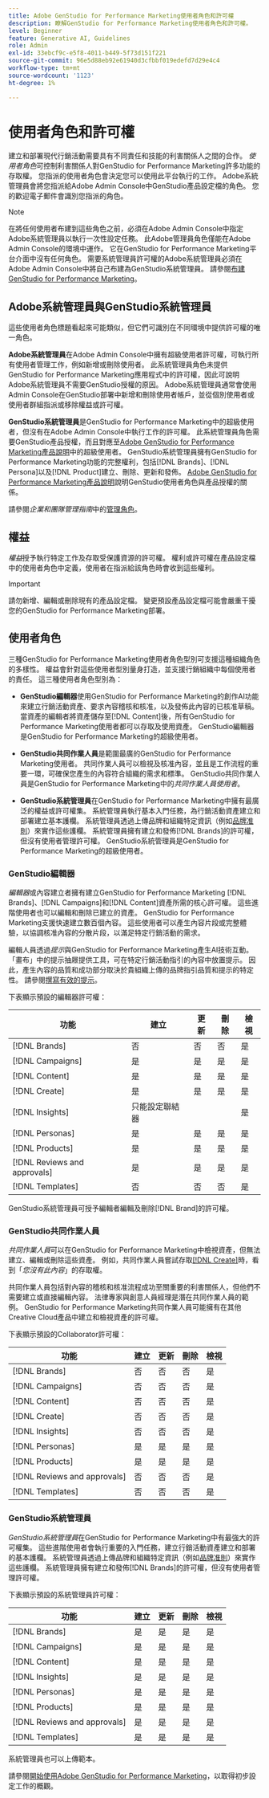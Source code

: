 ```yaml
---
title: Adobe GenStudio for Performance Marketing使用者角色和許可權
description: 瞭解GenStudio for Performance Marketing使用者角色和許可權。
level: Beginner
feature: Generative AI, Guidelines
role: Admin
exl-id: 33ebcf9c-e5f8-4011-b449-5f73d151f221
source-git-commit: 96e5d88eb92e61940d3cfbbf019edefd7d29e4c4
workflow-type: tm+mt
source-wordcount: '1123'
ht-degree: 1%

---
```


# 使用者角色和許可權

建立和部署現代行銷活動需要具有不同責任和技能的利害關係人之間的合作。 _使用者角色_&#x200B;可控制利害關係人對GenStudio for Performance Marketing許多功能的存取權。 您指派的使用者角色會決定您可以使用此平台執行的工作。 Adobe系統管理員會將您指派給Adobe Admin Console中GenStudio產品設定檔的角色。 您的歡迎電子郵件會識別您指派的角色。

>[!NOTE]
>
>在將任何使用者布建到這些角色之前，必須在Adobe Admin Console中指定Adobe系統管理員以執行一次性設定任務。 此Adobe管理員角色僅能在Adobe Admin Console的環境中運作。 它在GenStudio for Performance Marketing平台介面中沒有任何角色。 需要系統管理員許可權的Adobe系統管理員必須在Adobe Admin Console中將自己布建為GenStudio系統管理員。 請參閱[布建GenStudio for Performance Marketing](product-provisioning.md)。

## Adobe系統管理員與GenStudio系統管理員

這些使用者角色標題看起來可能類似，但它們可識別在不同環境中提供許可權的唯一角色。

**Adobe系統管理員**&#x200B;在Adobe Admin Console中擁有超級使用者許可權，可執行所有使用者管理工作，例如新增或刪除使用者。 此系統管理員角色未提供GenStudio for Performance Marketing應用程式中的許可權，因此可說明Adobe系統管理員不需要GenStudio授權的原因。 Adobe系統管理員通常會使用Admin Console在GenStudio部署中新增和刪除使用者帳戶，並從個別使用者或使用者群組指派或移除權益或許可權。

**GenStudio系統管理員**&#x200B;是GenStudio for Performance Marketing中的超級使用者，但沒有在Adobe Admin Console中執行工作的許可權。 此系統管理員角色需要GenStudio產品授權，而且對應至[Adobe GenStudio for Performance Marketing產品說明](https://helpx.adobe.com/tw/legal/product-descriptions/adobe-genstudio-for-performance-marketing---product-description.html)中的超級使用者。 GenStudio系統管理員擁有GenStudio for Performance Marketing功能的完整權利，包括[!DNL Brands]、[!DNL Persona]以及[!DNL Product]建立、刪除、更新和發佈。 [Adobe GenStudio for Performance Marketing產品說明](https://helpx.adobe.com/tw/legal/product-descriptions/adobe-genstudio-for-performance-marketing---product-description.html)說明GenStudio使用者角色與產品授權的關係。

請參閱&#x200B;_企業和團隊管理指南_&#x200B;中的[管理角色](https://helpx.adobe.com/tw/enterprise/using/admin-roles.html#enterprise)。

## 權益

_權益_&#x200B;授予執行特定工作及存取受保護資源的許可權。 權利或許可權在產品設定檔中的使用者角色中定義，使用者在指派給該角色時會收到這些權利。

>[!IMPORTANT]
>
>請勿新增、編輯或刪除現有的產品設定檔。 變更預設產品設定檔可能會嚴重干擾您的GenStudio for Performance Marketing部署。

## 使用者角色

三種GenStudio for Performance Marketing使用者角色型別可支援這種組織角色的多樣性。 權益會針對這些使用者型別量身打造，並支援行銷組織中每個使用者的責任。 這三種使用者角色型別為：

* **GenStudio編輯器**&#x200B;使用GenStudio for Performance Marketing的創作AI功能來建立行銷活動資產、要求內容稽核和核准，以及發佈此內容的已核准草稿。 當資產的編輯者將資產儲存至[!DNL Content]後，所有GenStudio for Performance Marketing使用者都可以存取及使用資產。 GenStudio編輯器是GenStudio for Performance Marketing的超級使用者。

* **GenStudio共同作業人員**&#x200B;是範圍最廣的GenStudio for Performance Marketing使用者。 共同作業人員可以檢視及核准內容，並且是工作流程的重要一環，可確保您產生的內容符合組織的需求和標準。 GenStudio共同作業人員是GenStudio for Performance Marketing中的&#x200B;_共同作業人員使用者_。

* **GenStudio系統管理員**&#x200B;在GenStudio for Performance Marketing中擁有最廣泛的權益或許可權集。 系統管理員執行基本入門任務，為行銷活動資產建立和部署建立基本護欄。 系統管理員透過上傳品牌和組織特定資訊（例如[品牌准則](./guidelines/overview.md)）來實作這些護欄。 系統管理員擁有建立和發佈[!DNL Brands]的許可權，但沒有使用者管理許可權。 GenStudio系統管理員是GenStudio for Performance Marketing的超級使用者。

### GenStudio編輯器

_編輯器_&#x200B;或內容建立者擁有建立GenStudio for Performance Marketing [!DNL Brands]、[!DNL Campaigns]和[!DNL Content]資產所需的核心許可權。 這些進階使用者也可以編輯和刪除已建立的資產。 GenStudio for Performance Marketing支援快速建立數百個內容。 這些使用者可以產生內容片段或完整體驗，以協調核准內容的分散片段，以滿足特定行銷活動的需求。

編輯人員透過&#x200B;_提示_&#x200B;與GenStudio for Performance Marketing產生AI技術互動。 「畫布」中的提示抽屜提供工具，可在特定行銷活動指引的內容中放置提示。 因此，產生內容的品質和成功部分取決於貴組織上傳的品牌指引品質和提示的特定性。 請參閱[撰寫有效的提示](effective-prompts.md)。

下表顯示預設的編輯器許可權：

| 功能 | 建立 | 更新 | 刪除 | 檢視 |
|-----------|----------------|----------------|----------------|----------------|
| [!DNL Brands] | 否 | 否 | 否 | 是 |
| [!DNL Campaigns] | 是 | 是 | 是 | 是 |
| [!DNL Content] | 是 | 是 | 是 | 是 |
| [!DNL Create] | 是 | 是 | 是 | 是 |
| [!DNL Insights] | 只能設定聯結器 |    |     | 是 |
| [!DNL Personas] | 是 | 是 | 是 | 是 |
| [!DNL Products] | 是 | 是 | 是 | 是 |
| [!DNL Reviews and approvals] | 是 | 是 | 是 | 是 |
| [!DNL Templates] | 否 | 否 | 否 | 是 |

GenStudio系統管理員可授予編輯者編輯及刪除[!DNL Brand]的許可權。

### GenStudio共同作業人員

_共同作業人員_&#x200B;可以在GenStudio for Performance Marketing中檢視資產，但無法建立、編輯或刪除這些資產。 例如，共同作業人員嘗試存取[[!DNL Create]](/help/user-guide/create/overview.md)時，看到「*您沒有此內容*」的存取權。

共同作業人員包括對內容的稽核和核准流程成功至關重要的利害關係人，但他們不需要建立或直接編輯內容。 法律專家與創意人員經理是潛在共同作業人員的範例。 GenStudio for Performance Marketing共同作業人員可能擁有在其他Creative Cloud產品中建立和檢視資產的許可權。

下表顯示預設的Collaborator許可權：

| 功能 | 建立 | 更新 | 刪除 | 檢視 |
|-----------|----------------|----------------|----------------|----------------|
| [!DNL Brands] | 否 | 否 | 否 | 是 |
| [!DNL Campaigns] | 否 | 否 | 否 | 是 |
| [!DNL Content] | 否 | 否 | 否 | 是 |
| [!DNL Create] | 否 | 否 | 否 | 是 |
| [!DNL Insights] | 否 | 否 | 否 | 是 |
| [!DNL Personas] | 是 | 是 | 是 | 是 |
| [!DNL Products] | 是 | 是 | 是 | 是 |
| [!DNL Reviews and approvals] | 否 | 否 | 否 | 是 |
| [!DNL Templates] | 否 | 否 | 否 | 是 |

### GenStudio系統管理員

_GenStudio系統管理員_&#x200B;在GenStudio for Performance Marketing中有最強大的許可權集。 這些進階使用者會執行重要的入門任務，建立行銷活動資產建立和部署的基本護欄。 系統管理員透過上傳品牌和組織特定資訊（例如[品牌准則](./guidelines/overview.md)）來實作這些護欄。 系統管理員擁有建立和發佈[!DNL Brands]的許可權，但沒有使用者管理許可權。

下表顯示預設的系統管理員許可權：

| 功能 | 建立 | 更新 | 刪除 | 檢視 |
|-----------|----------------|----------------|----------------|----------------|
| [!DNL Brands] | 是 | 是 | 是 | 是 |
| [!DNL Campaigns] | 是 | 是 | 是 | 是 |
| [!DNL Content] | 是 | 是 | 是 | 是 |
| [!DNL Insights] | 是 | 是 | 是 | 是 |
| [!DNL Personas] | 是 | 是 | 是 | 是 |
| [!DNL Products] | 是 | 是 | 是 | 是 |
| [!DNL Reviews and approvals] | 是 | 是 | 是 | 是 |
| [!DNL Templates] | 是 | 是 | 是 | 是 |

系統管理員也可以上傳範本。

請參閱[開始使用Adobe GenStudio for Performance Marketing](get-started.md)，以取得初步設定工作的概觀。
